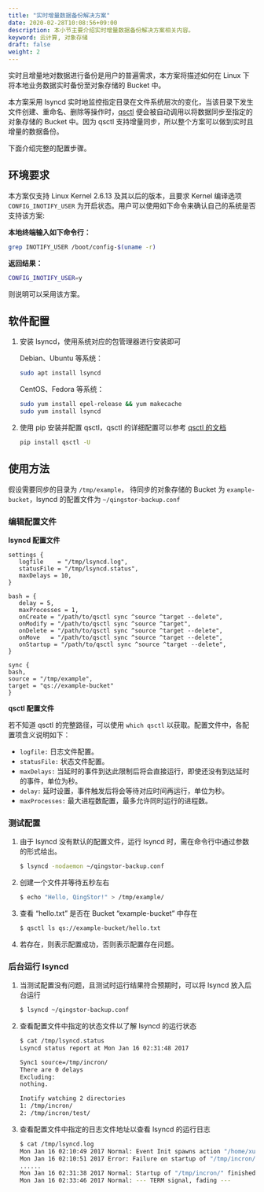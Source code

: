 ```yaml
---
title: "实时增量数据备份解决方案"
date: 2020-02-28T10:08:56+09:00
description: 本小节主要介绍实时增量数据备份解决方案相关内容。
keyword: 云计算, 对象存储
draft: false
weight: 2
---
```



实时且增量地对数据进行备份是用户的普遍需求，本方案将描述如何在 Linux 下将本地业务数据实时备份至对象存储的 Bucket 中。

本方案采用 lsyncd 实时地监控指定目录在文件系统层次的变化，当该目录下发生文件创建、重命名、删除等操作时，[qsctl](/storage/object-storage/manual/tool/qsctl/) 便会被自动调用以将数据同步至指定的对象存储的 Bucket 中。因为 qsctl 支持增量同步，所以整个方案可以做到实时且增量的数据备份。

下面介绍完整的配置步骤。

## 环境要求

本方案仅支持 Linux Kernel 2.6.13 及其以后的版本，且要求 Kernel 编译选项 `CONFIG_INOTIFY_USER` 为开启状态。用户可以使用如下命令来确认自己的系统是否支持该方案:

**本地终端输入如下命令行：**
```bash
grep INOTIFY_USER /boot/config-$(uname -r)
```

**返回结果：**

```bash
CONFIG_INOTIFY_USER=y
```

则说明可以采用该方案。

## 软件配置

1. 安装 lsyncd，使用系统对应的包管理器进行安装即可

   Debian、Ubuntu 等系统：

   ```bash
   sudo apt install lsyncd
   ```

   CentOS、Fedora 等系统：

   ```bash
   sudo yum install epel-release && yum makecache
   sudo yum install lsyncd
   ```

2. 使用 pip 安装并配置 qsctl，qsctl 的详细配置可以参考 [qsctl 的文档](/storage/object-storage/manual/tool/qsctl/)

   ```bash
   pip install qsctl -U
   ```

## 使用方法

假设需要同步的目录为 `/tmp/example`， 待同步的对象存储的 Bucket 为 `example-bucket`，lsyncd 的配置文件为 `~/qingstor-backup.conf`

### 编辑配置文件

**lsyncd 配置文件**
   ```plain_text
   settings {
      logfile    = "/tmp/lsyncd.log",
      statusFile = "/tmp/lsyncd.status",
      maxDelays = 10,
   }

   bash = {
      delay = 5,
      maxProcesses = 1,
      onCreate = "/path/to/qsctl sync ^source ^target --delete",
      onModify = "/path/to/qsctl sync ^source ^target",
      onDelete = "/path/to/qsctl sync ^source ^target --delete",
      onMove   = "/path/to/qsctl sync ^source ^target --delete",
      onStartup = "/path/to/qsctl sync ^source ^target --delete",
   }

   sync {
   bash,
   source = "/tmp/example",
   target = "qs://example-bucket"
   }
   ```

**qsctl 配置文件**

若不知道 qsctl 的完整路径，可以使用 `which qsctl` 以获取。配置文件中，各配置项含义说明如下：

- `logfile:` 日志文件配置。
- `statusFile:` 状态文件配置。
- `maxDelays:` 当延时的事件到达此限制后将会直接运行，即使还没有到达延时的事件，单位为秒。
- `delay:` 延时设置，事件触发后将会等待对应时间再运行，单位为秒。
- `maxProcesses:` 最大进程数配置，最多允许同时运行的进程数。

### 测试配置

1. 由于 lsyncd 没有默认的配置文件，运行 lsyncd 时，需在命令行中通过参数的形式给出。

   ```bash
   $ lsyncd -nodaemon ~/qingstor-backup.conf
   ```

2. 创建一个文件并等待五秒左右

   ```bash
   $ echo "Hello, QingStor!" > /tmp/example/
   ```

3. 查看 “hello.txt” 是否在 Bucket “example-bucket” 中存在

   ```bash
   $ qsctl ls qs://example-bucket/hello.txt
   ```

4. 若存在，则表示配置成功，否则表示配置存在问题。

### 后台运行 lsyncd

1. 当测试配置没有问题，且测试时运行结果符合预期时，可以将 lsyncd 放入后台运行

   ```bash
   $ lsyncd ~/qingstor-backup.conf
   ```

2. 查看配置文件中指定的状态文件以了解 lsyncd 的运行状态

   ```bash
   $ cat /tmp/lsyncd.status
   Lsyncd status report at Mon Jan 16 02:31:48 2017

   Sync1 source=/tmp/incron/
   There are 0 delays
   Excluding:
   nothing.

   Inotify watching 2 directories
   1: /tmp/incron/
   2: /tmp/incron/test/
   ```

3. 查看配置文件中指定的日志文件地址以查看 lsyncd 的运行日志

   ```bash
   $ cat /tmp/lsyncd.log
   Mon Jan 16 02:10:49 2017 Normal: Event Init spawns action "/home/xuanwo/.pyenv/shims/qsctl"
   Mon Jan 16 02:10:51 2017 Error: Failure on startup of "/tmp/incron/".
   ......
   Mon Jan 16 02:31:38 2017 Normal: Startup of "/tmp/incron/" finished.
   Mon Jan 16 02:33:46 2017 Normal: --- TERM signal, fading ---
   ```

